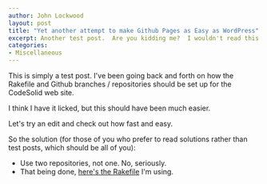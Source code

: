 ```yaml
---
author: John Lockwood
layout: post
title: "Yet another attempt to make Github Pages as Easy as WordPress" 
excerpt: Another test post.  Are you kidding me?  I wouldn't read this drivel if I were you.  I know it's going to say "Read more..." in a minute, but I would just flat out ignore that.  Seriously.
categories:
- Miscellaneous
---
```


This is simply a test post.  I've been going back and forth on how the Rakefile and Github branches / repositories should be set up for the CodeSolid web site. 

I think I have it licked, but this should have been much easier.

Let's try an edit and check out how fast and easy.

So the solution (for those of you who prefer to read solutions rather than test posts, which should be all of you):

* Use two repositories, not one.  No, seriously.
* That being done, [here's the Rakefile](https://github.com/CodeSolid/CodeSolid.github.source/blob/master/Rakefile) I'm using.
